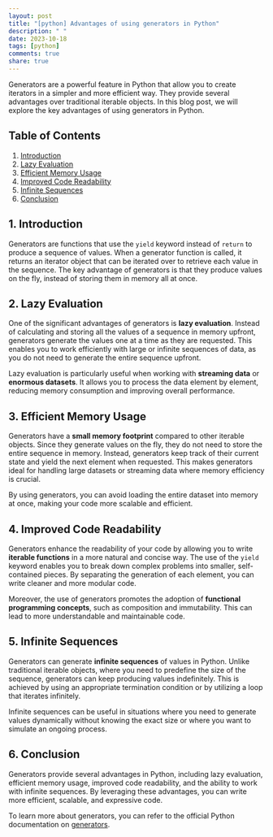 ```yaml
---
layout: post
title: "[python] Advantages of using generators in Python"
description: " "
date: 2023-10-18
tags: [python]
comments: true
share: true
---
```


Generators are a powerful feature in Python that allow you to create iterators in a simpler and more efficient way. They provide several advantages over traditional iterable objects. In this blog post, we will explore the key advantages of using generators in Python.

## Table of Contents
1. [Introduction](#introduction)
2. [Lazy Evaluation](#lazy-evaluation)
3. [Efficient Memory Usage](#efficient-memory-usage)
4. [Improved Code Readability](#improved-code-readability)
5. [Infinite Sequences](#infinite-sequences)
6. [Conclusion](#conclusion)

## 1. Introduction <a name="introduction"></a>
Generators are functions that use the `yield` keyword instead of `return` to produce a sequence of values. When a generator function is called, it returns an iterator object that can be iterated over to retrieve each value in the sequence. The key advantage of generators is that they produce values on the fly, instead of storing them in memory all at once.

## 2. Lazy Evaluation <a name="lazy-evaluation"></a>
One of the significant advantages of generators is **lazy evaluation**. Instead of calculating and storing all the values of a sequence in memory upfront, generators generate the values one at a time as they are requested. This enables you to work efficiently with large or infinite sequences of data, as you do not need to generate the entire sequence upfront.

Lazy evaluation is particularly useful when working with **streaming data** or **enormous datasets**. It allows you to process the data element by element, reducing memory consumption and improving overall performance.

## 3. Efficient Memory Usage <a name="efficient-memory-usage"></a>
Generators have a **small memory footprint** compared to other iterable objects. Since they generate values on the fly, they do not need to store the entire sequence in memory. Instead, generators keep track of their current state and yield the next element when requested. This makes generators ideal for handling large datasets or streaming data where memory efficiency is crucial.

By using generators, you can avoid loading the entire dataset into memory at once, making your code more scalable and efficient.

## 4. Improved Code Readability <a name="improved-code-readability"></a>
Generators enhance the readability of your code by allowing you to write **iterable functions** in a more natural and concise way. The use of the `yield` keyword enables you to break down complex problems into smaller, self-contained pieces. By separating the generation of each element, you can write cleaner and more modular code.

Moreover, the use of generators promotes the adoption of **functional programming concepts**, such as composition and immutability. This can lead to more understandable and maintainable code.

## 5. Infinite Sequences <a name="infinite-sequences"></a>
Generators can generate **infinite sequences** of values in Python. Unlike traditional iterable objects, where you need to predefine the size of the sequence, generators can keep producing values indefinitely. This is achieved by using an appropriate termination condition or by utilizing a loop that iterates infinitely.

Infinite sequences can be useful in situations where you need to generate values dynamically without knowing the exact size or where you want to simulate an ongoing process.

## 6. Conclusion <a name="conclusion"></a>
Generators provide several advantages in Python, including lazy evaluation, efficient memory usage, improved code readability, and the ability to work with infinite sequences. By leveraging these advantages, you can write more efficient, scalable, and expressive code.

To learn more about generators, you can refer to the official Python documentation on [generators](https://docs.python.org/3/glossary.html#term-generator).